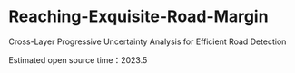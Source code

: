 # Reaching-Exquisite-Road-Margin
Cross-Layer Progressive Uncertainty Analysis for Efficient Road Detection

Estimated open source time：2023.5
